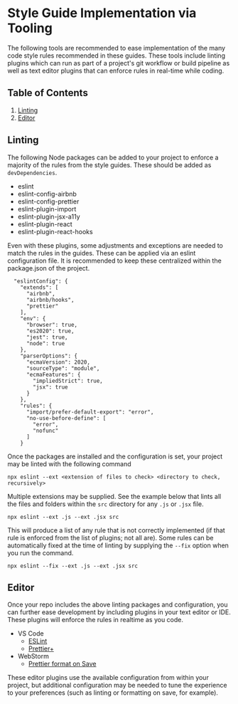 # Style Guide Implementation via Tooling

The following tools are recommended to ease implementation of the many code style rules recommended in these guides. These tools include linting plugins which can run as part of a project's git workflow or build pipeline as well as text editor plugins that can enforce rules in real-time while coding.

## Table of Contents

  1. [Linting](#linting)
  1. [Editor](#editor)

## Linting

The following Node packages can be added to your project to enforce a majority of the rules from the style guides. These should be added as `devDependencies`.

  * eslint
  * eslint-config-airbnb
  * eslint-config-prettier
  * eslint-plugin-import
  * eslint-plugin-jsx-a11y
  * eslint-plugin-react
  * eslint-plugin-react-hooks

Even with these plugins, some adjustments and exceptions are needed to match the rules in the guides. These can be applied via an eslint configuration file. It is recommended to keep these centralized within the package.json of the project.

```
  "eslintConfig": {
    "extends": [
      "airbnb",
      "airbnb/hooks",
      "prettier"
    ],
    "env": {
      "browser": true,
      "es2020": true,
      "jest": true,
      "node": true
    },
    "parserOptions": {
      "ecmaVersion": 2020,
      "sourceType": "module",
      "ecmaFeatures": {
        "impliedStrict": true,
        "jsx": true
      }
    },
    "rules": {
      "import/prefer-default-export": "error",
      "no-use-before-define": [
        "error",
        "nofunc"
      ]
    }
```

Once the packages are installed and the configuration is set, your project may be linted with the following command

```
npx eslint --ext <extension of files to check> <directory to check, recursively>
```

Multiple extensions may be supplied. See the example below that lints all the files and folders within the `src` directory for any `.js` or `.jsx` file.

```
npx eslint --ext .js --ext .jsx src
```

This will produce a list of any rule that is not correctly implemented (if that rule is enforced from the list of plugins; not all are). Some rules can be automatically fixed at the time of linting by supplying the `--fix` option when you run the command.

```
npx eslint --fix --ext .js --ext .jsx src
```

## Editor

Once your repo includes the above linting packages and configuration, you can further ease development by including plugins in your text editor or IDE. These plugins will enforce the rules in realtime as you code.

  * VS Code
     * [ESLint](https://marketplace.visualstudio.com/items?itemName=dbaeumer.vscode-eslint)
     * [Prettier+](https://marketplace.visualstudio.com/items?itemName=svipas.prettier-plus)
  * WebStorm
     * [Prettier format on Save](https://prettier.io/docs/en/webstorm.html)

These editor plugins use the available configuration from within your project, but additional configuration may be needed to tune the experience to your preferences (such as linting or formatting on save, for example).
